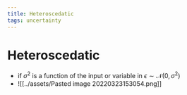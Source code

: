 ```yaml
---
title: Heteroscedatic
tags: uncertainty
---
```


# Heteroscedatic
- if $\sigma^{2}$ is a function of the input or variable in $\epsilon \sim \mathcal{N}(0, \sigma^{2})$
- ![[../assets/Pasted image 20220323153054.png]]


































